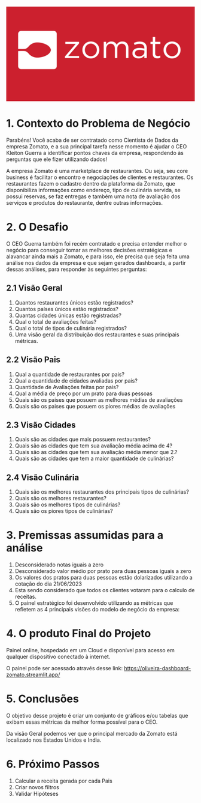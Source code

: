 
![Alt text](image/image.png)

# 1. Contexto do Problema de Negócio
Parabéns! Você acaba de ser contratado como Cientista de Dados da empresa
Zomato, e a sua principal tarefa nesse momento é ajudar o CEO Kleiton Guerra
a identificar pontos chaves da empresa, respondendo às perguntas que ele fizer
utilizando dados!

A empresa Zomato é uma marketplace de restaurantes. Ou seja, seu core
business é facilitar o encontro e negociações de clientes e restaurantes. Os
restaurantes fazem o cadastro dentro da plataforma da Zomato, que disponibiliza
informações como endereço, tipo de culinária servida, se possui reservas, se faz
entregas e também uma nota de avaliação dos serviços e produtos do restaurante,
dentre outras informações.

# 2. O Desafio
O CEO Guerra também foi recém contratado e precisa entender melhor o negócio para conseguir tomar as melhores decisões estratégicas e alavancar ainda mais a Zomato, e para isso, ele precisa que seja feita uma análise nos dados da
empresa e que sejam gerados dashboards, a partir dessas análises, para responder
às seguintes perguntas:

## 2.1 Visão Geral

1. Quantos restaurantes únicos estão registrados?
2. Quantos países únicos estão registrados?
3. Quantas cidades únicas estão registradas?
4. Qual o total de avaliações feitas?
5. Qual o total de tipos de culinária registrados?
6. Uma visão geral da distribuição dos restaurantes e suas principais métricas.

## 2.2 Visão Pais
1. Qual a quantidade de restaurantes por pais?
2. Qual a quantidade de cidades avaliadas por pais?
3. Quantidade de Avaliações feitas por pais?
4. Qual a média de preço por um prato para duas pessoas
5. Quais são os paises que posuem as melhores médias de avaliações
6. Quais são os paises que posuem os piores médias de avaliações

## 2.3 Visão Cidades
1. Quais são as cidades que mais possuem restaurantes?
2. Quais são as cidades que tem sua avaliação média acima de 4?
3. Quais são as cidades que tem sua avaliação média menor que 2.?
4. Quais são as cidades que tem a maior quantidade de culinárias?

## 2.4 Visão Culinária
1.  Quais são os melhores restaurantes dos principais tipos de culinárias?
2. Quais são os melhores restaurantes?
3. Quais são os melhores tipos de culinárias?
4. Quais são os piores tipos de culinárias?

# 3. Premissas assumidas para a análise
1.  Desconsiderado notas iguais a zero
2.  Desconsiderado valor médio por prato para duas pessoas iguais a zero
3.  Os valores dos pratos para duas pessoas estão dolarizados utilizando a cotação do dia 21/06/2023
4.  Esta sendo considerado que todos os clientes votaram para o calculo de receitas.
5. O painel estratégico foi desenvolvido utilizando as métricas que refletem as 4 principais visões do modelo de negócio da empresa:

# 4. O produto Final do Projeto 
 Painel online, hospedado em um Cloud e disponível para acesso em
qualquer dispositivo conectado à internet.

O painel pode ser acessado através desse link: https://oliveira-dashboard-zomato.streamlit.app/

# 5. Conclusões
O objetivo desse projeto é criar um conjunto de gráficos e/ou tabelas que
exibam essas métricas da melhor forma possível para o CEO.

Da visão Geral podemos ver que o principal mercado da Zomato está localizado nos Estados Unidos e India. 

# 6. Próximo Passos

1. Calcular a receita gerada por cada Pais
2. Criar novos filtros
3. Validar Hipóteses